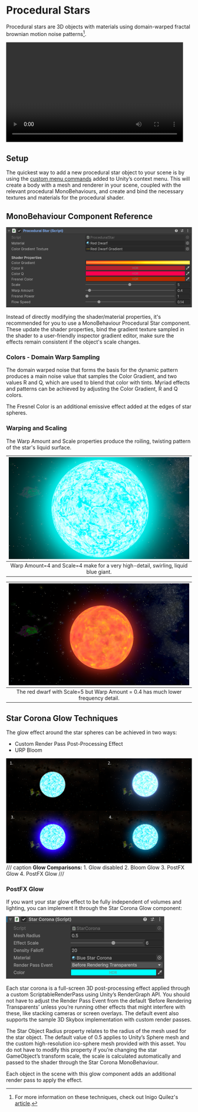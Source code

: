 # Procedural Stars

Procedural stars are 3D objects with materials using domain-warped fractal brownian motion noise patterns[^1].

<video controls loop autoplay width="480" height="270">
    <source src="../assets/videos/blue-star.mp4" type="video/mp4">
    Your browser does not support the video tag.
</video>

## Setup

The quickest way to add a new procedural star object to your scene is by using the [custom menu commands](custom-menu-commands.md) added to Unity’s context menu. This will create a body with a mesh and renderer in your scene, coupled with the relevant procedural MonoBehaviours, and create and bind the necessary textures and materials for the procedural shader.

## MonoBehaviour Component Reference
![Procedural Star Component](./assets/images/procedural-stars/procedural-star-component.png)

Instead of directly modifying the shader/material properties, it's recommended for you to use a MonoBehaviour Procedural Star component. These update the shader properties, bind the gradient texture sampled in the shader to a user-friendly inspector gradient editor, make sure the effects remain consistent if the object's scale changes. 

### Colors - Domain Warp Sampling

The domain warped noise that forms the basis for the dynamic pattern produces a main noise value that samples the Color Gradient, and two values R and Q, which are used to blend that color with tints. Myriad effects and patterns  can be achieved by adjusting the Color Gradient, R and Q colors. 

The Fresnel Color is an additional emissive effect added at the edges of star spheres. 

### Warping and Scaling

The Warp Amount and Scale properties produce the roiling, twisting pattern of the star's liquid surface.

| ![Blue Star Example](./assets/images/procedural-stars/blue-star-example.png) |
|:--:|
| Warp Amount=4 and Scale=4 make for a very high-detail, swirling, liquid blue giant.|

| ![Red Star Example](./assets/images/procedural-stars/red-star-example.png) |
|:--:|
| The red dwarf with Scale=5 but Warp Amount = 0.4 has much lower frequency detail.|

[^1]: For more information on these techniques, check out Inigo Quilez's [article](https://iquilezles.org/articles/warp/).

## Star Corona Glow Techniques

The glow effect around the star spheres can be achieved in two ways:

- Custom Render Pass Post-Processing Effect
- URP Bloom

![Corona Glow Comparisons](./assets/images/procedural-celestial-bodies/glow-comparison.png)
/// caption
**Glow Comparisons:** 1. Glow disabled  2. Bloom Glow  3. PostFX Glow  4. PostFX Glow
///


### PostFX Glow

If you want your star glow effect to be fully independent of volumes and lighting, you can implement it through the Star Corona Glow component:

![Star Corona Component](./assets/images/procedural-stars/star-corona-component.png)

Each star corona is a full-screen 3D post-processing effect applied through a custom ScriptableRenderPass using Unity’s RenderGraph API. You should not have to adjust the Render Pass Event from the default ‘Before Rendering Transparents’ unless you’re running other effects that might interfere with these, like stacking cameras or screen overlays. The default event also supports the sample 3D Skybox implementation with custom render passes.

The Star Object Radius property relates to the radius of the mesh used for the star object. The default value of 0.5 applies to Unity’s Sphere mesh and the custom high-resolution ico-sphere mesh provided with this asset. You do not have to modify this property if you’re changing the star GameObject’s transform scale, the scale is calculated automatically and passed to the shader through the Star Corona MonoBehaviour.

Each object in the scene with this glow component adds an additional render pass to apply the effect.

